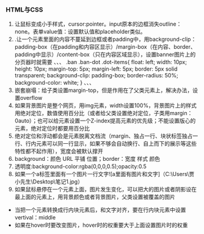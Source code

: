 ### HTML与CSS
1. 让鼠标变成小手样式，cursor:pointer。input原本的边框消失outline：none。表单value值：设置默认值和placeholder类似。
2. .让一个元素里面的内容不蔓延到边框或者padding中，用background-clip：padding-box（在padding和内容区显示）/margin-box（在内容、border、padding中显示）/content-box（只在内容区域显示），设置banner图片上的分页器时就需要
        、、、
             .ban .ban-dot .dot-items{
	                      float: left;
	                      width: 10px;
	                      height: 10px;
	                      margin-top: 5px;
	                      margin-left: 5px;
	                      border: 5px solid transparent;
	                      background-clip: padding-box;
	                      border-radius: 50%;
	                      background-color: white;
                         }
        、、、
3. 嵌套崩塌：给子类设置margin-top，但是作用在了父类元素上，解决办法，设置overflow
4. 如果背景图片是整个网页，用img元素，width设置100%，背景图片上的样式用绝对定位，数值使用百分比（或者给父类设置绝对定位，子类用margin：0auto）；也可以给元素设置一个Z-index提高元素的优先级；不能设置版心的元素，绝对定位时都要用百分比
5. 绝对定位和浮动都会是元素脱离文档流（margin、独占一行、块状标签独占一行、行内元素可以同一行显示，如果不够会自动换行、自上而下的展示等这些特性都不起作用），宽度会被默认撑开
6. background：颜色 URL 平铺 位置；border：宽度 样式 颜色
7. 透明度:background-color:rgba(0,0,0,0.5);opacity:0.5
8. 如果一个a标签里面有一个图片一行文字![a里面有图片和文字]（C:\Users\贾小先生\Desktop\笔记1.jpg）
9. 如果鼠标悬停在一个元素上面，图片发生变化，可以把大的图片或者阴影设在最上面的元素上，用背景颜色或者背景图片，父类设置被覆盖的图片
* 当把一个元素转换成行内块元素后，和文字对齐，要在行内块元素中设置vertival：middle
* 如果在hover时要改变图片，hover时的权重要大于上面设置图片时的权重